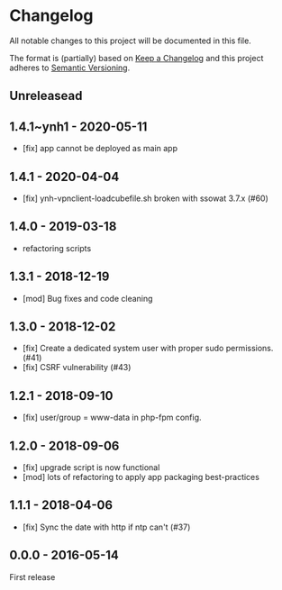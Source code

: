 # Changelog
All notable changes to this project will be documented in this file.

The format is (partially) based on [Keep a Changelog](http://keepachangelog.com/en/1.0.0/)
and this project adheres to [Semantic Versioning](http://semver.org/spec/v2.0.0.html).

## Unreleasead

## 1.4.1~ynh1 - 2020-05-11

- [fix] app cannot be deployed as main app


## 1.4.1 - 2020-04-04

- [fix] ynh-vpnclient-loadcubefile.sh broken with ssowat 3.7.x (#60)


## 1.4.0 - 2019-03-18

- refactoring scripts


## 1.3.1 - 2018-12-19

- [mod] Bug fixes and code cleaning


## 1.3.0 - 2018-12-02

- [fix] Create a dedicated system user with proper sudo permissions. (#41)
- [fix] CSRF vulnerability (#43)


## 1.2.1 - 2018-09-10

- [fix] user/group = www-data in php-fpm config.


## 1.2.0 - 2018-09-06

- [fix] upgrade script is now functional
- [mod] lots of refactoring to apply app packaging best-practices


## 1.1.1 - 2018-04-06

- [fix] Sync the date with http if ntp can't (#37)


## 0.0.0 - 2016-05-14

First release

